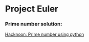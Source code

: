 # Project Euler

### Prime number solution:

[Hacknoon: Prime number using python](https://hackernoon.com/prime-numbers-using-python-824ff4b3ea19)